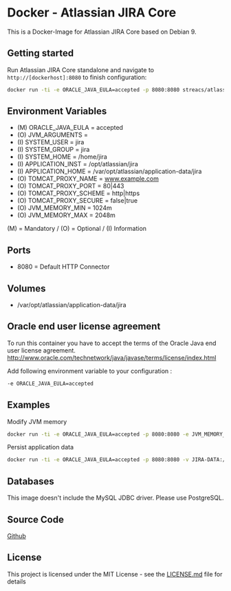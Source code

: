 # Docker - Atlassian JIRA Core

This is a Docker-Image for Atlassian JIRA Core based on Debian 9.

## Getting started
Run Atlassian JIRA Core standalone and navigate to `http://[dockerhost]:8080` to finish configuration:

```bash
docker run -ti -e ORACLE_JAVA_EULA=accepted -p 8080:8080 streacs/atlassian-jira-core:x.x.x
```

## Environment Variables
* (M) ORACLE_JAVA_EULA = accepted
* (O) JVM_ARGUMENTS =
* (I) SYSTEM_USER = jira
* (I) SYSTEM_GROUP = jira
* (I) SYSTEM_HOME = /home/jira
* (I) APPLICATION_INST = /opt/atlassian/jira
* (I) APPLICATION_HOME = /var/opt/atlassian/application-data/jira
* (O) TOMCAT_PROXY_NAME = www.example.com
* (O) TOMCAT_PROXY_PORT = 80|443
* (O) TOMCAT_PROXY_SCHEME = http|https
* (O) TOMCAT_PROXY_SECURE = false|true
* (O) JVM_MEMORY_MIN = 1024m
* (O) JVM_MEMORY_MAX = 2048m

(M) = Mandatory / (O) = Optional / (I) Information

## Ports
* 8080 = Default HTTP Connector

## Volumes
* /var/opt/atlassian/application-data/jira

## Oracle end user license agreement
To run this container you have to accept the terms of the Oracle Java end user license agreement.
http://www.oracle.com/technetwork/java/javase/terms/license/index.html

Add following environment variable to your configuration : 
```bash
-e ORACLE_JAVA_EULA=accepted
```

## Examples

Modify JVM memory
```bash
docker run -ti -e ORACLE_JAVA_EULA=accepted -p 8080:8080 -e JVM_MEMORY_MIN=1024m -e JVM_MEMORY_MAX=2048m streacs/atlassian-jira-core:x.x.x
```

Persist application data
```bash
docker run -ti -e ORACLE_JAVA_EULA=accepted -p 8080:8080 -v JIRA-DATA:/var/opt/atlassian/application-data/jira streacs/atlassian-jira-core:x.x.x
```

## Databases

This image doesn't include the MySQL JDBC driver.
Please use PostgreSQL.

## Source Code
[Github](https://github.com/streacs/docker_atlassian_jira_core)

## License
This project is licensed under the MIT License - see the [LICENSE.md](LICENSE.md) file for details